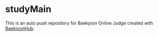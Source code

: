 # studyMain
This is an auto push repository for Baekjoon Online Judge created with [BaekjoonHub](https://github.com/BaekjoonHub/BaekjoonHub).
